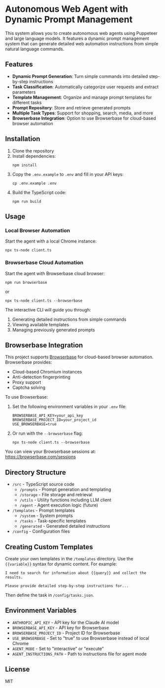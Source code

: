 # Autonomous Web Agent with Dynamic Prompt Management

This system allows you to create autonomous web agents using Puppeteer and large language models. It features a dynamic prompt management system that can generate detailed web automation instructions from simple natural language commands.

## Features

- **Dynamic Prompt Generation**: Turn simple commands into detailed step-by-step instructions
- **Task Classification**: Automatically categorize user requests and extract parameters
- **Template Management**: Organize and manage prompt templates for different tasks
- **Prompt Repository**: Store and retrieve generated prompts
- **Multiple Task Types**: Support for shopping, search, media, and more
- **Browserbase Integration**: Option to use Browserbase for cloud-based browser automation

## Installation

1. Clone the repository
2. Install dependencies:
   ```
   npm install
   ```
3. Copy the `.env.example` to `.env` and fill in your API keys:
   ```
   cp .env.example .env
   ```
4. Build the TypeScript code:
   ```
   npm run build
   ```

## Usage

### Local Browser Automation

Start the agent with a local Chrome instance:

```
npx ts-node client.ts
```

### Browserbase Cloud Automation

Start the agent with Browserbase cloud browser:

```
npm run browserbase
```

or

```
npx ts-node client.ts --browserbase
```

The interactive CLI will guide you through:
1. Generating detailed instructions from simple commands
2. Viewing available templates
3. Managing previously generated prompts

## Browserbase Integration

This project supports [Browserbase](https://browserbase.com/) for cloud-based browser automation. Browserbase provides:

- Cloud-based Chromium instances
- Anti-detection fingerprinting
- Proxy support
- Captcha solving

To use Browserbase:

1. Set the following environment variables in your `.env` file:
   ```
   BROWSERBASE_API_KEY=your_api_key
   BROWSERBASE_PROJECT_ID=your_project_id
   USE_BROWSERBASE=true
   ```

2. Or run with the `--browserbase` flag:
   ```
   npx ts-node client.ts --browserbase
   ```

You can view your Browserbase sessions at: https://browserbase.com/sessions

## Directory Structure

- `/src` - TypeScript source code
  - `/prompts` - Prompt generation and templating
  - `/storage` - File storage and retrieval
  - `/utils` - Utility functions including LLM client
  - `/agent` - Agent execution logic (future)
- `/templates` - Prompt templates
  - `/system` - System prompts
  - `/tasks` - Task-specific templates
  - `/generated` - Generated detailed instructions
- `/config` - Configuration files

## Creating Custom Templates

Create your own templates in the `/templates` directory. Use the `{{variable}}` syntax for dynamic content. For example:

```
I need to search for information about {{query}} and collect the results.

Please provide detailed step-by-step instructions for...
```

Then define the task in `/config/tasks.json`.

## Environment Variables

- `ANTHROPIC_API_KEY` - API key for the Claude AI model
- `BROWSERBASE_API_KEY` - API key for Browserbase
- `BROWSERBASE_PROJECT_ID` - Project ID for Browserbase
- `USE_BROWSERBASE` - Set to "true" to use Browserbase instead of local Chrome
- `AGENT_MODE` - Set to "interactive" or "execute"
- `AGENT_INSTRUCTIONS_PATH` - Path to instructions file for agent mode

## License

MIT 